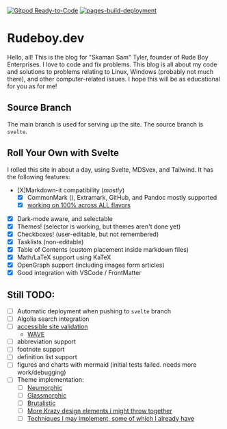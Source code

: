 [![Gitpod Ready-to-Code](https://img.shields.io/badge/Gitpod-Ready--to--Code-blue?logo=gitpod)](https://gitpod.io/#https://github.com/skamansam/skamansam.github.io) 
[![pages-build-deployment](https://github.com/skamansam/skamansam.github.io/actions/workflows/pages/pages-build-deployment/badge.svg)](https://github.com/skamansam/skamansam.github.io/actions/workflows/pages/pages-build-deployment)

# Rudeboy.dev

Hello, all! This is the blog for "Skaman Sam" Tyler, founder of Rude Boy
Enterprises. I love to code and fix problems. This blog is all about my code and
solutions to problems relating to Linux, Windows (probably not much there), and
other computer-related issues. I hope this will be as educational for you as for
me!


## Source Branch
The main branch is used for serving up the site. The source branch is `svelte`.

## Roll Your Own with Svelte

I rolled this site in about a day, using Svelte, MDSvex, and Tailwind. It has the following features:

* [X]Markdown-it compatibility (_mostly_)
  * [X] CommonMark (), Extramark, GitHub, and Pandoc mostly supported
  * [X] [working on 100% across ALL flavors](https://gist.github.com/vimtaai/99f8c89e7d3d02a362117284684baa0f)
* [X] Dark-mode aware, and selectable
* [X] Themes! (selector is working, but themes aren't done yet)
* [X] Checkboxes! (user-editable, but not remembered)
* [X] Tasklists (non-editable)
* [X] Table of Contents (custom placement inside markdown files)
* [X] Math/LaTeX support using KaTeX
* [X] OpenGraph support (including images form articles)
* [X] Good integration with VSCode / FrontMatter

## Still TODO:

* [ ] Automatic deployment when pushing to `svelte` branch
* [ ] Algolia search integration
* [ ] [accessible site validation](https://usabilitygeek.com/10-free-web-based-web-site-accessibility-evaluation-tools)
  * [WAVE](https://wave.webaim.org/report#/https://rudeboy.dev)
* [ ] abbreviation support
* [ ] footnote support
* [ ] definition list support
* [ ] figures and charts with mermaid (initial tests failed. needs more work/debugging)
* [ ] Theme implementation:
  * [ ] [Neumorphic](https://www.justinmind.com/ui-design/neumorphism)
  * [ ] [Glassmorphic](https://uxdesign.cc/glassmorphism-in-user-interfaces-1f39bb1308c9)
  * [ ] [Brutalistic](https://brutalistwebsites.com/)
  * [ ] [More Krazy design elements i might throw together](https://99designs.com/blog/trends/web-design-trends/)
  * [ ] [Techniques I may implement, some of which I already have](https://www.theedigital.com/blog/web-design-trends)
